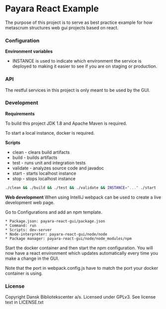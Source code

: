 # Payara React Example
The purpose of this project is to serve as best practice example for how metascrum structures web gui projects based on react.

### Configuration

**Environment variables**

* INSTANCE is used to indicate which environment the service is deployed to making it easier to see if you are on staging or production.

### API
The restful services in this project is only meant to be used by the GUI.

### Development
**Requirements**

To build this project JDK 1.8 and Apache Maven is required.

To start a local instance, docker is required.

**Scripts**
* clean - clears build artifacts
* build - builds artifacts
* test - runs unit and integration tests
* validate - analyzes source code and javadoc
* start - starts localhost instance
* stop - stops localhost instance

```bash
./clean && ./build && ./test && ./validate && INSTANCE="..." ./start
```

**Web development**
When using IntelliJ webpack can be used to create a live development web page.

Go to Configurations and add an npm template.
```
* Package.json: payara-react-gui/package.json
* Command: run 
* Scripts: dev-server
* Node-interpreter: payara-react-gui/node/node
* Package manager: payara-react-gui/node/node_modules/npm
```

Start the docker container and then start the npm configuration. You will now have a react environment which updates automatically every time you make a change in the GUI.

Note that the port in webpack.config.js have to match the port your docker container is using.

### License

Copyright Dansk Bibliotekscenter a/s. Licensed under GPLv3.
See license text in LICENSE.txt
